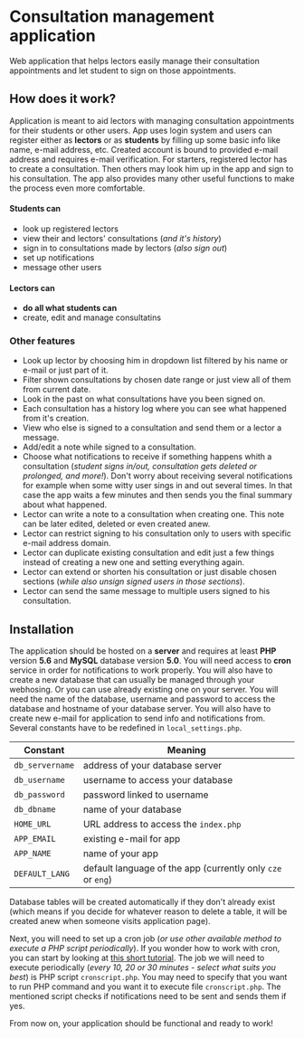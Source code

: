 # Consultation management application

Web application that helps lectors easily manage their consultation appointments and let student to sign on those appointments.

## How does it work?

Application is meant to aid lectors with managing consultation appointments for their students or other users. App uses login system and users can register either as **lectors** or as **students** by filling up some basic info like name, e-mail address, etc. Created account is bound to provided e-mail address and requires e-mail verification.
For starters, registered lector has to create a consultation. Then others may look him up in the app and sign to his consultation. The app also provides many other useful functions to make the process even more comfortable.

#### Students can
- look up registered lectors
- view their and lectors' consultations (*and it's history*)
- sign in to consultations made by lectors (*also sign out*)
- set up notifications
- message other users

#### Lectors can
- **do all what students can**
- create, edit and manage consultatins

### Other features
- Look up lector by choosing him in dropdown list filtered by his name or e-mail or just part of it.
- Filter shown consultations by chosen date range or just view all of them from current date.
- Look in the past on what consultations have you been signed on.
- Each consultation has a history log where you can see what happened from it's creation.
- View who else is signed to a consultation and send them or a lector a message.
- Add/edit a note while signed to a consultation.
- Choose what notifications to receive if something happens whith a consultation (*student signs in/out, consultation gets deleted or prolonged, and more!*). Don't worry about receiving several notifications for example when some witty user sings in and out several times. In that case the app waits a few minutes and then sends you the final summary about what happened.
- Lector can write a note to a consultation when creating one. This note can be later edited, deleted or even created anew.
- Lector can restrict signing to his consultation only to users with specific e-mail address domain.
- Lector can duplicate existing consultation and edit just a few things instead of creating a new one and setting everything again.
- Lector can extend or shorten his consultation or just disable chosen sections (*while also unsign signed users in those sections*).
- Lector can send the same message to multiple users signed to his consultation.

## Installation
The application should be hosted on a **server** and requires at least **PHP** version **5.6** and **MySQL** database version **5.0**. You will need access to **cron** service in order for notifications to work properly. You will also have to create a new database that can usually be managed through your webhosing. Or you can use already existing one on your server. You will need the name of the database, username and password to access the database and hostname of your database server. You will also have to create new e-mail for application to send info and notifications from.
Several constants have to be redefined in `local_settings.php`.

| Constant | Meaning |
|----|----|
| `db_servername` | address of your database server |
| `db_username` | username to access your database |
| `db_password` | password linked to username |
| `db_dbname` | name of your database |
| `HOME_URL` | URL address to access the `index.php` |
| `APP_EMAIL` | existing e-mail for app |
| `APP_NAME` | name of your app |
| `DEFAULT_LANG` | default language of the app (currently only `cze` or `eng`) |

Database tables will be created automatically if they don't already exist (which means if you decide for whatever reason to delete a table, it will be created anew when someone visits application page).

Next, you will need to set up a cron job (*or use other available method to execute a PHP script periodically*). If you wonder how to work with cron, you can start by looking at [this short tutorial](https://www.cyberciti.biz/faq/how-do-i-add-jobs-to-cron-under-linux-or-unix-oses/). The job we will need to execute periodically (*every 10, 20 or 30 minutes - select what suits you best*) is PHP script `cronscript.php`. You may need to specify that you want to run PHP command and you want it to execute file `cronscript.php`.
The mentioned script checks if notifications need to be sent and sends them if yes.

From now on, your application should be functional and ready to work!
